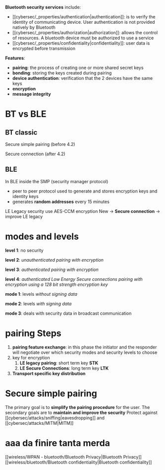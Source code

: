 
**Bluetooth security services** include: 
- [[cybersec/_properties/authentication|authentication]]: is to verify the identity of communicating device. User authentication is not provided natively by Bluetooth
- [[cybersec/_properties/authorization|authorization]]: allows the control of resources. A bluetooth device must be authorized to use a service
- [[cybersec/_properties/confidentiality|confidentiality]]: user data is encrypted before transmission

**Features**:
- **pairing**: the process of creating one or more shared secret keys
- **bonding**: storing the keys created during pairing
- **device authentication**: verification that the 2 devices have the same keys
- **encryption**
- **message integrity**


# BT vs BLE
## BT classic 


Secure simple pairing (before 4.2)

Secure connection (after 4.2)

## BLE
In BLE inside the SMP (security manager protocol)
- peer to peer protocol used to generate and stores encryption keys and identity keys
- generates **random addresses** every 15 minutes

LE Legacy security use AES-CCM encryption
New -> **Secure connection** -> improve LE legacy


# modes and levels

**level 1**: no security

**level 2**: *unauthenticated pairing with encryption*

**level 3**: *authenticated pairing with encryption*

**level 4**: *authenticated Low Energy Secure connections pairing with encryption using a 128 bit strength encryption key*

**mode 1**: levels *without signing data*

**mode 2**: levels *with signing data*

**mode 3**: deals with security data in broadcast communication


# pairing Steps

1. **pairing feature exchange**: in this phase the initiator and the responder will negotiate over which security modes and security levels to choose
2. key for encryption
	1. **LE legacy pairing**: short term key **STK** 
	2. **LE Secure Connections**: long term key **LTK**
3. **Transport specific key distribution**

# Secure simple pairing
The primary goal is to **simplify the pairing procedure** for the user. 
The secondary goals are to **maintain and improve the security**
Protect against [[cybersec/attacks/sniffing|eavesdropping]] and [[cybersec/attacks/MITM|MITM]]


# aaa da finire tanta merda

[[wireless/WPAN - bluetooth/Bluetooth Privacy|Bluetooth Privacy]]
[[wireless/bluetooth/Bluetooth confidentiality|Bluetooth confidentiality]]


